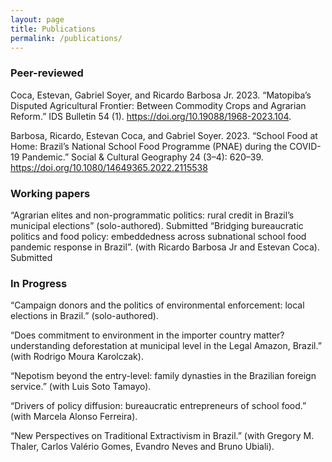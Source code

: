 ```yaml
---
layout: page
title: Publications
permalink: /publications/
---
```


### Peer-reviewed
Coca, Estevan, Gabriel Soyer, and Ricardo Barbosa Jr. 2023. “Matopiba’s Disputed
Agricultural Frontier: Between Commodity Crops and Agrarian Reform.” IDS Bulletin
54 (1). https://doi.org/10.19088/1968-2023.104.

Barbosa, Ricardo, Estevan Coca, and Gabriel Soyer. 2023. “School Food at Home:
Brazil’s National School Food Programme (PNAE) during the COVID-19 Pandemic.”
Social & Cultural Geography 24 (3–4): 620–39.
https://doi.org/10.1080/14649365.2022.2115538

### Working papers

“Agrarian elites and non-programmatic politics: rural credit in Brazil’s municipal
elections” (solo-authored). Submitted
“Bridging bureaucratic politics and food policy: embeddedness across subnational school
food pandemic response in Brazil”. (with Ricardo Barbosa Jr and Estevan Coca).
Submitted

### In Progress

“Campaign donors and the politics of environmental enforcement: local elections in
Brazil.” (solo-authored).

“Does commitment to environment in the importer country matter? understanding
deforestation at municipal level in the Legal Amazon, Brazil.” (with Rodrigo Moura
Karolczak).

“Nepotism beyond the entry-level: family dynasties in the Brazilian foreign service.”
(with Luis Soto Tamayo).

“Drivers of policy diffusion: bureaucratic entrepreneurs of school food.” (with Marcela
Alonso Ferreira).

“New Perspectives on Traditional Extractivism in Brazil.” (with Gregory M. Thaler,
Carlos Valério Gomes, Evandro Neves and Bruno Ubiali).
